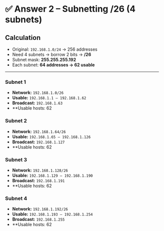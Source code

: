 # ✅ Answer 2 – Subnetting /26 (4 subnets)

## Calculation
- Original: `192.168.1.0/24` → 256 addresses  
- Need 4 subnets → borrow 2 bits → **/26**  
- Subnet mask: **255.255.255.192**  
- Each subnet: **64 addresses → 62 usable**

---

### Subnet 1
- **Network:** `192.168.1.0/26`
- **Usable:** `192.168.1.1 – 192.168.1.62`
- **Broadcast:** `192.168.1.63`
- **Usable hosts: 62

### Subnet 2
- **Network:** `192.168.1.64/26`
- **Usable:** `192.168.1.65 – 192.168.1.126`
- **Broadcast:** `192.168.1.127`
- **Usable hosts: 62

### Subnet 3
- **Network:** `192.168.1.128/26`
- **Usable:** `192.168.1.129 – 192.168.1.190`
- **Broadcast:** `192.168.1.191`
- **Usable hosts: 62

### Subnet 4
- **Network:** `192.168.1.192/26`
- **Usable:** `192.168.1.193 – 192.168.1.254`
- **Broadcast:** `192.168.1.255`
- **Usable hosts: 62

